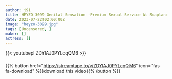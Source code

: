 ```yaml
---
author: j91
title: HEYZO 3099 Genital Sensation -Premium Sexual Service At Soapland- Vol.2 – Haruka Sanada
date: 2023-07-22T02:00:00Z
image: "heyzo-3099.jpg"
tags: [Uncensored, ]
maker: []
actress: []
---
```



{{< youtubepl ZDYlAJ0PYLcqQM6 >}}
###

{{% button href="https://streamtape.to/v/ZDYlAJ0PYLcqQM6" icon="fas fa-download" %}}download this video{{% /button %}}

